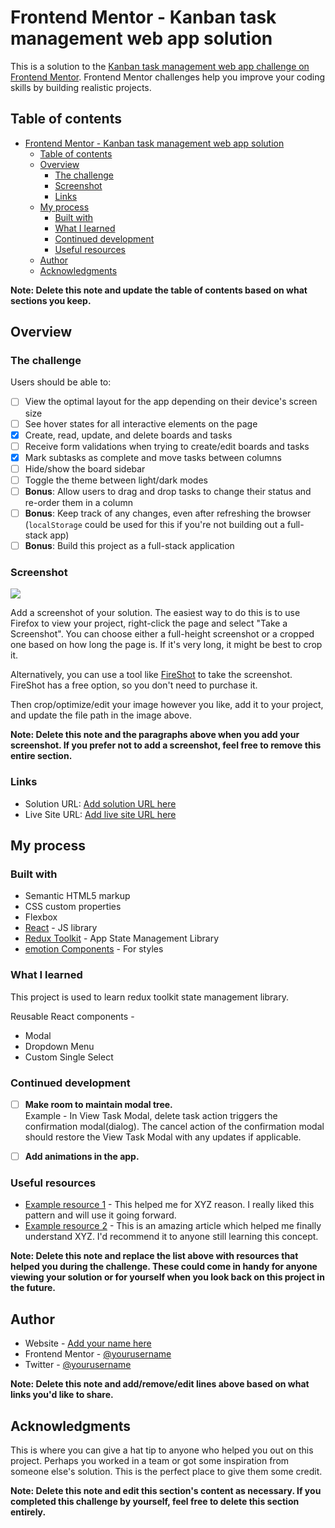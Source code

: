 # Frontend Mentor - Kanban task management web app solution

This is a solution to the [Kanban task management web app challenge on Frontend Mentor](https://www.frontendmentor.io/challenges/kanban-task-management-web-app-wgQLt-HlbB). Frontend Mentor challenges help you improve your coding skills by building realistic projects. 

## Table of contents

- [Frontend Mentor - Kanban task management web app solution](#frontend-mentor---kanban-task-management-web-app-solution)
  - [Table of contents](#table-of-contents)
  - [Overview](#overview)
    - [The challenge](#the-challenge)
    - [Screenshot](#screenshot)
    - [Links](#links)
  - [My process](#my-process)
    - [Built with](#built-with)
    - [What I learned](#what-i-learned)
    - [Continued development](#continued-development)
    - [Useful resources](#useful-resources)
  - [Author](#author)
  - [Acknowledgments](#acknowledgments)

**Note: Delete this note and update the table of contents based on what sections you keep.**

## Overview

### The challenge

Users should be able to:

- [ ] View the optimal layout for the app depending on their device's screen size
- [ ] See hover states for all interactive elements on the page
- [x] Create, read, update, and delete boards and tasks
- [ ] Receive form validations when trying to create/edit boards and tasks
- [x] Mark subtasks as complete and move tasks between columns
- [ ] Hide/show the board sidebar
- [ ] Toggle the theme between light/dark modes
- [ ] **Bonus**: Allow users to drag and drop tasks to change their status and re-order them in a column
- [ ] **Bonus**: Keep track of any changes, even after refreshing the browser (`localStorage` could be used for this if you're not building out a full-stack app)
- [ ] **Bonus**: Build this project as a full-stack application

### Screenshot

![](./screenshot.jpg)

Add a screenshot of your solution. The easiest way to do this is to use Firefox to view your project, right-click the page and select "Take a Screenshot". You can choose either a full-height screenshot or a cropped one based on how long the page is. If it's very long, it might be best to crop it.

Alternatively, you can use a tool like [FireShot](https://getfireshot.com/) to take the screenshot. FireShot has a free option, so you don't need to purchase it. 

Then crop/optimize/edit your image however you like, add it to your project, and update the file path in the image above.

**Note: Delete this note and the paragraphs above when you add your screenshot. If you prefer not to add a screenshot, feel free to remove this entire section.**

### Links

- Solution URL: [Add solution URL here](https://your-solution-url.com)
- Live Site URL: [Add live site URL here](https://your-live-site-url.com)

## My process

### Built with

- Semantic HTML5 markup
- CSS custom properties
- Flexbox
- [React](https://reactjs.org/) - JS library
- [Redux Toolkit]() - App State Management Library
- [emotion Components](https://emotion.sh/) - For styles

### What I learned

This project is used to learn redux toolkit state management library.

Reusable React components -
- Modal
- Dropdown Menu
- Custom Single Select

### Continued development

- [ ] **Make room to maintain modal tree.**<br>
  Example - In View Task Modal, delete task action triggers the confirmation modal(dialog). The cancel action of the confirmation modal should restore the View Task Modal with any updates if applicable.

- [ ] **Add animations in the app.**

### Useful resources

- [Example resource 1](https://www.example.com) - This helped me for XYZ reason. I really liked this pattern and will use it going forward.
- [Example resource 2](https://www.example.com) - This is an amazing article which helped me finally understand XYZ. I'd recommend it to anyone still learning this concept.

**Note: Delete this note and replace the list above with resources that helped you during the challenge. These could come in handy for anyone viewing your solution or for yourself when you look back on this project in the future.**

## Author

- Website - [Add your name here](https://www.your-site.com)
- Frontend Mentor - [@yourusername](https://www.frontendmentor.io/profile/yourusername)
- Twitter - [@yourusername](https://www.twitter.com/yourusername)

**Note: Delete this note and add/remove/edit lines above based on what links you'd like to share.**

## Acknowledgments

This is where you can give a hat tip to anyone who helped you out on this project. Perhaps you worked in a team or got some inspiration from someone else's solution. This is the perfect place to give them some credit.

**Note: Delete this note and edit this section's content as necessary. If you completed this challenge by yourself, feel free to delete this section entirely.**